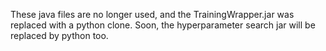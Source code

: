 These java files are no longer used, and the TrainingWrapper.jar was replaced with a python clone. Soon, the hyperparameter search jar will be replaced by python too.